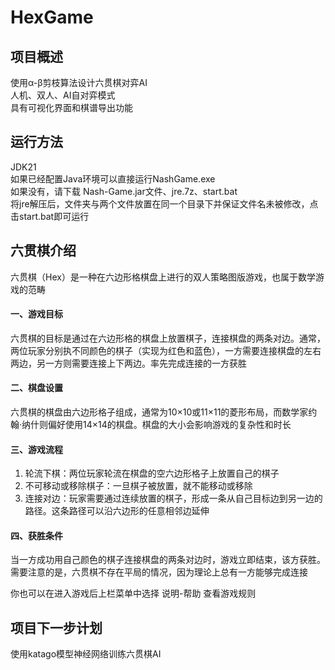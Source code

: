 # HexGame
## 项目概述
使用α-β剪枝算法设计六贯棋对弈AI  
人机、双人、AI自对弈模式  
具有可视化界面和棋谱导出功能  

## 运行方法
JDK21  
如果已经配置Java环境可以直接运行NashGame.exe  
如果没有，请下载 Nash-Game.jar文件、jre.7z、start.bat    
将jre解压后，文件夹与两个文件放置在同一个目录下并保证文件名未被修改，点击start.bat即可运行  

## 六贯棋介绍
六贯棋（Hex）是一种在六边形格棋盘上进行的双人策略图版游戏，也属于数学游戏的范畴  
#### 一、游戏目标
六贯棋的目标是通过在六边形格的棋盘上放置棋子，连接棋盘的两条对边。通常，两位玩家分别执不同颜色的棋子（实现为红色和蓝色），一方需要连接棋盘的左右两边，另一方则需要连接上下两边。率先完成连接的一方获胜  
#### 二、棋盘设置
六贯棋的棋盘由六边形格子组成，通常为10×10或11×11的菱形布局，而数学家约翰·纳什则偏好使用14×14的棋盘。棋盘的大小会影响游戏的复杂性和时长  
#### 三、游戏流程
1. 轮流下棋：两位玩家轮流在棋盘的空六边形格子上放置自己的棋子  
2. 不可移动或移除棋子：一旦棋子被放置，就不能移动或移除  
3. 连接对边：玩家需要通过连续放置的棋子，形成一条从自己目标边到另一边的路径。这条路径可以沿六边形的任意相邻边延伸  
#### 四、获胜条件
当一方成功用自己颜色的棋子连接棋盘的两条对边时，游戏立即结束，该方获胜。需要注意的是，六贯棋不存在平局的情况，因为理论上总有一方能够完成连接  

你也可以在进入游戏后上栏菜单中选择 说明-帮助 查看游戏规则  

## 项目下一步计划
使用katago模型神经网络训练六贯棋AI  
